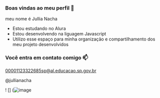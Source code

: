 ### Boas vindas ao meu perfil 🤍

meu nome é Jullia Nacha

- Estou estudando no Alura
- Estou desenvolvendo na liguagem Javascript
- Utilizo esse espaço para minha organização e compartilhamento dos meu projeto desenvolvidos

### Você entra em contato comigo 📫

00001123322685sp@al.educacao.sp.gov.br

@jullianacha

! [] (![image](https://media1.tenor.com/m/Ap-cXGnIIw8AAAAd/kuromi-onegai-my-melody.gif)

